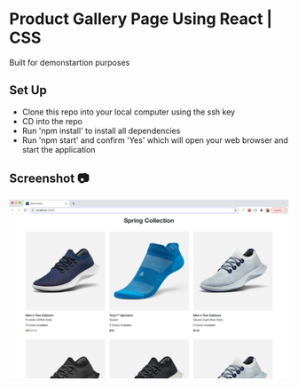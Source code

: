 # Product Gallery Page Using React | CSS
Built for demonstartion purposes

## Set Up
 * Clone this repo into your local computer using the ssh key
 * CD into the repo
 * Run 'npm install' to install all dependencies
 * Run 'npm start' and confirm 'Yes' which will open your web browser and start the application
 
 ## Screenshot 📷
<img src='screenshot.png'> </img>
